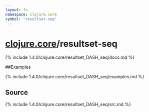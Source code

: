 ```yaml
---
layout: fn
namespace: clojure.core
symbol: "resultset-seq"
---
```


# [clojure.core](../)/resultset-seq

{% include 1.4.0/clojure.core/resultset_DASH_seq/docs.md %}

##Examples

{% include 1.4.0/clojure.core/resultset_DASH_seq/examples.md %}
## Source
{% include 1.4.0/clojure.core/resultset_DASH_seq/src.md %}

